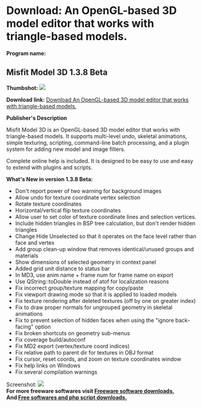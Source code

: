 # Download: An OpenGL-based 3D model editor that works with triangle-based models.

**Program name:**

## Misfit Model 3D 1.3.8 Beta

  
**Thumbshot:** ![](http://www.freewarefiles.com/screenshot/misfitmodel3d_md.gif)   
  
**Download link:** [Download An OpenGL-based 3D model editor that works with triangle-based models.](http://freesoftwares.boysofts.com/Misfit-Model-3D_program_27677.html)  
  


**Publisher's Description**  
  


Misfit Model 3D is an OpenGL-based 3D model editor that works with triangle-based models. It supports multi-level undo, skeletal animations, simple texturing, scripting, command-line batch processing, and a plugin system for adding new model and image filters. 

Complete online help is included. It is designed to be easy to use and easy to extend with plugins and scripts.

**What's New in version 1.3.8 Beta:**

  * Don't report power of two warning for background images 
  * Allow undo for texture coordinate vertex selection 
  * Rotate texture coordinates 
  * Horizontal/vertical flip texture coordinates 
  * Allow user to set color of texture coordinate lines and selection vertices. 
  * Include hidden triangles in BSP tree calculation, but don't render hidden triangles 
  * Change Hide Unselected so that it operates on the face level rather than face and vertex 
  * Add group clean-up window that removes identical/unused groups and materials 
  * Show dimensions of selected geometry in context panel 
  * Added grid unit distance to status bar 
  * In MD3, use anim name + frame num for frame name on export 
  * Use QString::toDouble instead of atof for localization reasons 
  * Fix incorrect group/texture mapping for copy/paste 
  * Fix viewport drawing mode so that it is applied to loaded models 
  * Fix texture rendering after deleted textures (off by one on greater index) 
  * Fix to draw proper normals for ungrouped geometry in skeletal animations 
  * Fix to prevent selection of hidden faces when using the "ignore back-facing" option 
  * Fix broken shortcuts on geometry sub-menus 
  * Fix coverage build/autoconf 
  * Fix MD2 export (vertex/texture coord indices) 
  * Fix relative path to parent dir for textures in OBJ format 
  * Fix cursor, reset coords, and zoom on texture coordinates window 
  * Fix help links on Windows 
  * Fix several compilation warnings 

  
  
Screenshot: ![](http://www.freewarefiles.com/screenshot/misfitmodel3d.gif)   
**For more freeware softwares visit [Freeware software downloads.](http://freesoftwares.boysofts.com/)**   
**And [Free softwares and php script downloads.](http://www.boysofts.com/)**
